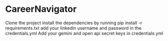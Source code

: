 # CareerNavigator
Clone the project
install the dependencies by running pip install -r requirements.txt
add your linkedin username and password in the credentials.yml
Add your gemini and open api secret keys in credentials.yml
